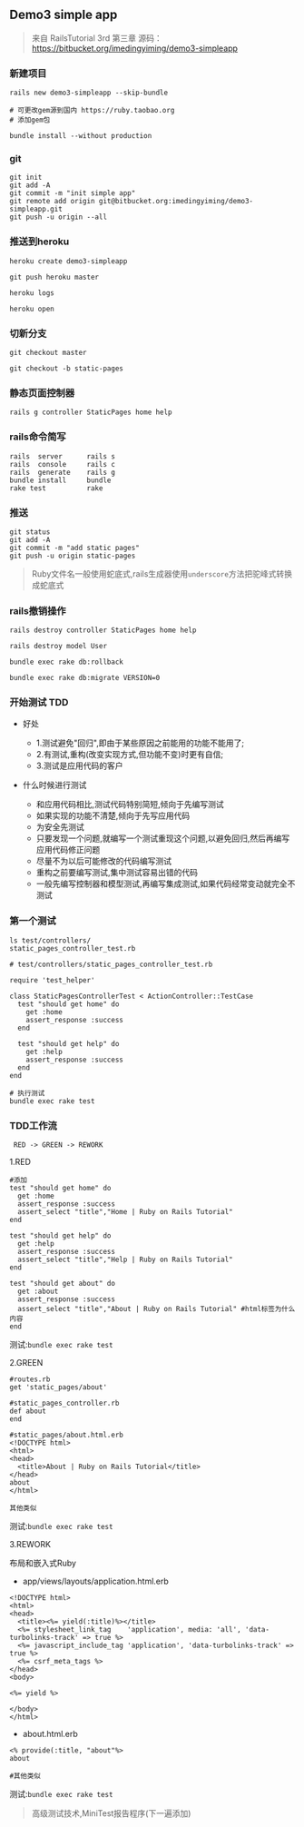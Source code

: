 ## Demo3 simple app

> 来自 RailsTutorial 3rd 第三章
> 源码：https://bitbucket.org/imedingyiming/demo3-simpleapp

### 新建项目

```
rails new demo3-simpleapp --skip-bundle

# 可更改gem源到国内 https://ruby.taobao.org
# 添加gem包

bundle install --without production
```

### git

```
git init
git add -A
git commit -m "init simple app"
git remote add origin git@bitbucket.org:imedingyiming/demo3-simpleapp.git
git push -u origin --all
```

### 推送到heroku

```
heroku create demo3-simpleapp

git push heroku master

heroku logs

heroku open
```

### 切新分支

```
git checkout master

git checkout -b static-pages
```


### 静态页面控制器

```
rails g controller StaticPages home help
```

### rails命令简写

```
rails  server      rails s
rails  console     rails c
rails  generate    rails g
bundle install     bundle
rake test          rake
```

### 推送

```
git status
git add -A
git commit -m "add static pages"
git push -u origin static-pages
```

> Ruby文件名一般使用蛇底式,rails生成器使用`underscore`方法把驼峰式转换成蛇底式

### rails撤销操作

```
rails destroy controller StaticPages home help

rails destroy model User

bundle exec rake db:rollback

bundle exec rake db:migrate VERSION=0
```

### 开始测试 TDD

* 好处
  * 1.测试避免"回归",即由于某些原因之前能用的功能不能用了;
  * 2.有测试,重构(改变实现方式,但功能不变)时更有自信;
  * 3.测试是应用代码的客户

* 什么时候进行测试
  * 和应用代码相比,测试代码特别简短,倾向于先编写测试
  * 如果实现的功能不清楚,倾向于先写应用代码
  * 为安全先测试
  * 只要发现一个问题,就编写一个测试重现这个问题,以避免回归,然后再编写应用代码修正问题
  * 尽量不为以后可能修改的代码编写测试
  * 重构之前要编写测试,集中测试容易出错的代码
  * 一般先编写控制器和模型测试,再编写集成测试,如果代码经常变动就完全不测试

### 第一个测试

```
ls test/controllers/
static_pages_controller_test.rb

# test/controllers/static_pages_controller_test.rb

require 'test_helper'

class StaticPagesControllerTest < ActionController::TestCase
  test "should get home" do
    get :home
    assert_response :success
  end

  test "should get help" do
    get :help
    assert_response :success
  end
end

# 执行测试
bundle exec rake test
```

### TDD工作流

```
 RED -> GREEN -> REWORK
```

1.RED

```
#添加
test "should get home" do
  get :home
  assert_response :success
  assert_select "title","Home | Ruby on Rails Tutorial"
end

test "should get help" do
  get :help
  assert_response :success
  assert_select "title","Help | Ruby on Rails Tutorial"
end

test "should get about" do
  get :about
  assert_response :success
  assert_select "title","About | Ruby on Rails Tutorial" #html标签为什么内容
end
```

测试:`bundle exec rake test`

2.GREEN

```
#routes.rb
get 'static_pages/about'

#static_pages_controller.rb
def about
end

#static_pages/about.html.erb
<!DOCTYPE html>
<html>
<head>
  <title>About | Ruby on Rails Tutorial</title>
</head>
about
</html>

其他类似
```

测试:`bundle exec rake test`

3.REWORK

布局和嵌入式Ruby

* app/views/layouts/application.html.erb

```
<!DOCTYPE html>
<html>
<head>
  <title><%= yield(:title)%></title>
  <%= stylesheet_link_tag    'application', media: 'all', 'data-turbolinks-track' => true %>
  <%= javascript_include_tag 'application', 'data-turbolinks-track' => true %>
  <%= csrf_meta_tags %>
</head>
<body>

<%= yield %>

</body>
</html>

```

* about.html.erb

```
<% provide(:title, "about"%>
about

#其他类似
```

测试:`bundle exec rake test`

> 高级测试技术,MiniTest报告程序(下一遍添加)
